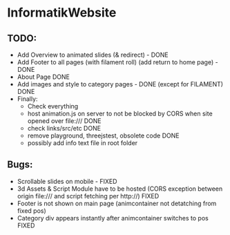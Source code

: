 # InformatikWebsite

## TODO:
- Add Overview to animated slides (& redirect) - DONE
- Add Footer to all pages (with filament roll) (add return to home page) - DONE
- About Page DONE
- Add images and style to category pages - DONE (except for FILAMENT) DONE
- Finally: 
    - Check everything
    - host animation.js on server to not be blocked by CORS when site opened over file:/// DONE
    - check links/src/etc DONE
    - remove playground, threejstest, obsolete code DONE
    - possibly add info text file in root folder

## Bugs:
- Scrollable slides on mobile - FIXED
- 3d Assets & Script Module have to be hosted (CORS exception between origin file:/// and script fetching per http://) FIXED
- Footer is not shown on main page (animcontainer not detatching from fixed pos)
- Category div appears instantly after animcontainer switches to pos FIXED